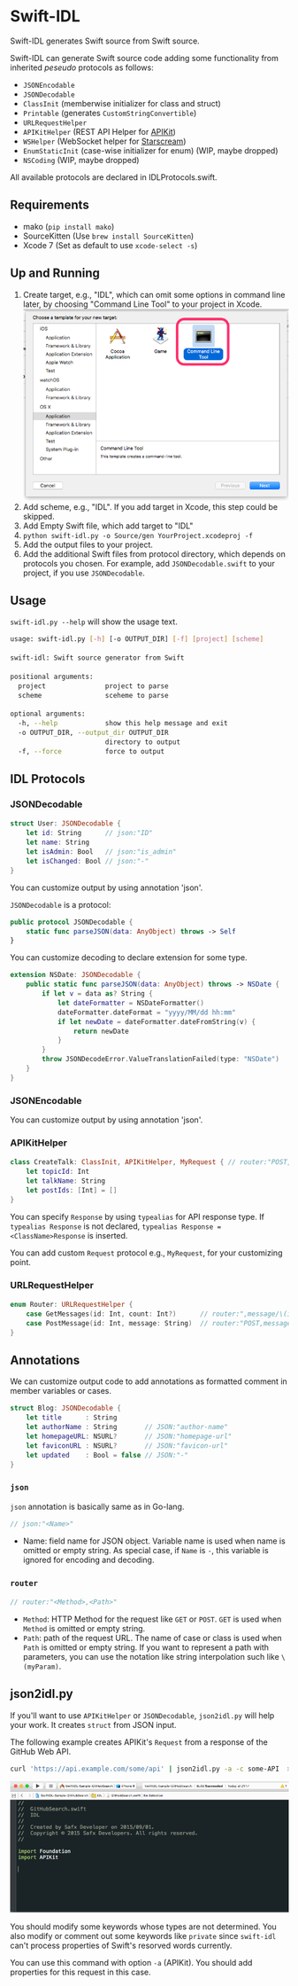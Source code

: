 # Swift-IDL

Swift-IDL generates Swift source from Swift source.

Swift-IDL can generate Swift source code adding some functionality from inherited *peseudo* protocols as follows:

* `JSONEncodable`
* `JSONDecodable`
* `ClassInit` (memberwise initializer for class and struct)
* `Printable` (generates `CustomStringConvertible`)
* `URLRequestHelper`
* `APIKitHelper` (REST API Helper for [APIKit](https://github.com/ishkawa/APIKit))
* `WSHelper` (WebSocket helper for [Starscream](https://github.com/daltoniam/starscream))
* `EnumStaticInit` (case-wise initializer for enum) (WIP, maybe dropped)
* `NSCoding` (WIP, maybe dropped)

All available protocols are declared in IDLProtocols.swift.

## Requirements

* mako (`pip install mako`)
* SourceKitten (Use `brew install SourceKitten`)
* Xcode 7 (Set as default to use `xcode-select -s`)

## Up and Running

1. Create target, e.g., "IDL", which can omit some options in command line later, by choosing "Command Line Tool" to your project in Xcode.
        ![](Documents/xcode_idl.png)
1. Add scheme, e.g., "IDL". If you add target in Xcode, this step could be skipped.
1. Add Empty Swift file, which add target to "IDL"
1. `python swift-idl.py -o Source/gen YourProject.xcodeproj -f`
1. Add the output files to your project.
1. Add the additional Swift files from protocol directory, which depends on protocols you chosen. For example, add `JSONDecodable.swift` to your project, if you use `JSONDecodable`.

## Usage

`swift-idl.py --help` will show the usage text.

```sh
usage: swift-idl.py [-h] [-o OUTPUT_DIR] [-f] [project] [scheme]

swift-idl: Swift source generator from Swift

positional arguments:
  project               project to parse
  scheme                sceheme to parse

optional arguments:
  -h, --help            show this help message and exit
  -o OUTPUT_DIR, --output_dir OUTPUT_DIR
                        directory to output
  -f, --force           force to output
```


## IDL Protocols

### JSONDecodable

```swift
struct User: JSONDecodable {
    let id: String      // json:"ID"
    let name: String
    let isAdmin: Bool   // json:"is_admin"
    let isChanged: Bool // json:"-"
}
```

You can customize output by using annotation 'json'.

`JSONDecodable` is a protocol:

```swift
public protocol JSONDecodable {
    static func parseJSON(data: AnyObject) throws -> Self
}
```

You can customize decoding to declare extension for some type.
```swift
extension NSDate: JSONDecodable {
    public static func parseJSON(data: AnyObject) throws -> NSDate {
        if let v = data as? String {
            let dateFormatter = NSDateFormatter()
            dateFormatter.dateFormat = "yyyy/MM/dd hh:mm"
            if let newDate = dateFormatter.dateFromString(v) {
                return newDate
            }
        }
        throw JSONDecodeError.ValueTranslationFailed(type: "NSDate")
    }
}
```

### JSONEncodable

You can customize output by using annotation 'json'.

### APIKitHelper

```swift
class CreateTalk: ClassInit, APIKitHelper, MyRequest { // router:"POST,topics/\(topicId)/talks"
    let topicId: Int
    let talkName: String
    let postIds: [Int] = []
}
```

You can specify `Response` by using `typealias` for API response type.
If `typealias Response` is not declared, `typealias Response = <ClassName>Response` is inserted.

You can add custom `Request` protocol e.g., `MyRequest`, for your customizing point.

### URLRequestHelper

```swift
enum Router: URLRequestHelper {
    case GetMessages(id: Int, count: Int?)      // router:",message/\(id)"
    case PostMessage(id: Int, message: String)  // router:"POST,message/\(id)"
}
```


## Annotations

We can customize output code to add annotations as formatted comment in member variables or cases.

```swift
struct Blog: JSONDecodable {
    let title      : String
    let authorName : String       // JSON:"author-name"
    let homepageURL: NSURL?       // JSON:"homepage-url"
    let faviconURL : NSURL?       // JSON:"favicon-url"
    let updated    : Bool = false // JSON:"-"
}
```

### `json`

`json` annotation is basically same as in Go-lang.

```swift
// json:"<Name>"
```

* Name: field name for JSON object. Variable name is used when name is omitted or empty string.
        As special case, if `Name` is `-`, this variable is ignored for encoding and decoding.

### `router`

```swift
// router:"<Method>,<Path>"
```

* `Method`: HTTP Method for the request like `GET` or `POST`. `GET` is used when `Method` is omitted or empty string.
* `Path`: path of the request URL. The name of case or class is used when `Path` is omitted or empty string.
  If you want to represent a path with parameters, you can use the notation like string interpolation such like `\(myParam)`.


## json2idl.py

If you'll want to use `APIKitHelper` or `JSONDecodable`, `json2idl.py` will help your work.
It creates `struct` from JSON input.

The following example creates APIKit's `Request` from a response of the GitHub Web API.

```bash
curl 'https://api.example.com/some/api' | json2idl.py -a -c some-API  >> IDL/SomeAPI.swift
```

![](Documents/json2idl.gif)

You should modify some keywords whose types are not determined.
You also modify or comment out some keywords like `private` since `swift-idl` can't process properties of Swift's resorved words currently.

You can use this command with option `-a` (APIKit). You should add properties for this request in this case.
